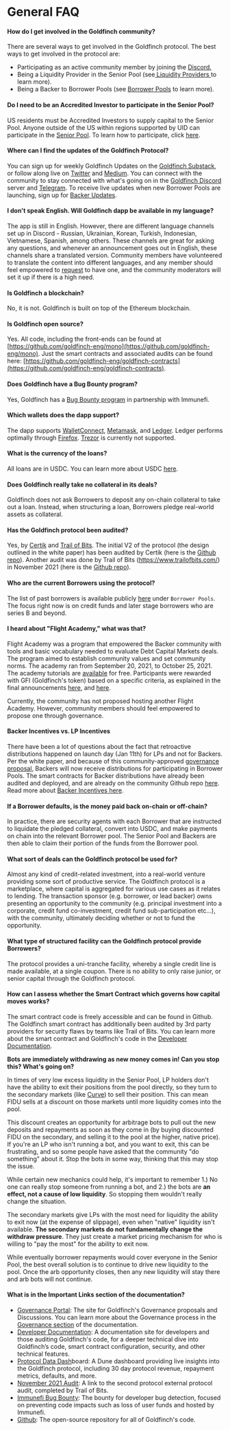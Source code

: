# General FAQ

#### **How do I get involved in the Goldfinch community?**

There are several ways to get involved in the Goldfinch protocol. The best ways to get involved in the protocol are:&#x20;

* Participating as an active community member by joining the [Discord.](https://discord.com/invite/HVeaca3fN8)
* Being a Liquidity Provider in the Senior Pool (see[ Liquidity Providers ](protocol-mechanics/liquidityproviders.md)to learn more).
* Being a Backer to Borrower Pools (see [Borrower Pools](broken-reference) to learn more).

#### **Do I need to be an Accredited Investor to participate in the Senior Pool?**

US residents must be Accredited Investors to supply capital to the Senior Pool. Anyone outside of the US within regions supported by UID can participate in the [Senior Pool](guides/participating-in-the-senior-pool.md). To learn how to participate, click [here](guides/participating-in-the-senior-pool.md).

#### **Where can I find the updates of the Goldfinch Protocol?**

You can sign up for weekly Goldfinch Updates on the [Goldfinch Substack](https://goldfinch.substack.com/), or follow along live on [Twitter](https://twitter.com/goldfinch\_fi) and [Medium](https://medium.com/goldfinch-fi). You can connect with the community to stay connected with what's going on in the [Goldfinch Discord](https://discord.com/invite/HVeaca3fN8) server and [Telegram](https://t.me/goldfinch\_finance). To receive live updates when new Borrower Pools are launching, sign up for [Backer Updates](https://finance.us6.list-manage.com/subscribe?u=474a4e1e3558f9c3cf4d6475d\&id=3424bed28d).&#x20;

#### **I don't speak English. Will Goldfinch dapp be available in my language?**

The app is still in English. However, there are different language channels set up in Discord - Russian, Ukrainian, Korean, Turkish, Indonesian, Vietnamese, Spanish, among others. These channels are great for asking any questions, and whenever an announcement goes out in English, these channels share a translated version. Community members have volunteered to translate the content into different languages, and any member should feel empowered to [request](https://docs.google.com/forms/d/e/1FAIpQLSfMo9JSudo0LTGsNG5uKT6bBPtD5hF0Rod7rVlQIXJ9QHnMSw/viewform) to have one, and the community moderators will set it up if there is a high need.

#### **Is Goldfinch a blockchain?**

No, it is not. Goldfinch is built on top of the Ethereum blockchain.

#### **Is Goldfinch open source?**

Yes. All code, including the front-ends can be found at [https://github.com/goldfinch-eng/mono](https://github.com/goldfinch-eng/mono). Just the smart contracts and associated audits can be found here: [https://github.com/goldfinch-eng/goldfinch-contracts](https://github.com/goldfinch-eng/goldfinch-contracts).

#### Does Goldfinch h**ave a Bug Bounty program?**

Yes, Goldfinch has a [Bug Bounty program](https://immunefi.com/bounty/goldfinch/) in partnership with Immunefi.

#### **Which wallets does the dapp support?**&#x20;

The dapp supports [WalletConnect](https://walletconnect.com/), [Metamask](https://metamask.io/), and [Ledger](https://www.ledger.com/ledger-live/download). Ledger performs optimally through [Firefox](https://www.mozilla.org/en-US/firefox/new/). [Trezor](https://trezor.io/) is currently not supported.

#### What is the currency of the loans?

All loans are in USDC. You can learn more about USDC [here](https://www.circle.com/en/usdc).

#### Does Goldfinch really take no collateral in its deals?

Goldfinch does not ask Borrowers to deposit any on-chain collateral to take out a loan. Instead, when structuring a loan, Borrowers pledge real-world assets as collateral.&#x20;

#### **Has the Goldfinch protocol been audited?**

Yes, by [Certik](https://www.certik.com/) and [Trail of Bits](https://www.trailofbits.com/). The initial V2 of the protocol (the design outlined in the white paper) has been audited by Certik (here is the [Github repo](https://github.com/goldfinch-eng/goldfinch-contracts)). Another audit was done by Trail of Bits (https://www.trailofbits.com/) in November 2021 (here is the [Github repo](https://github.com/goldfinch-eng/goldfinch-contracts)).

#### **Who are the current Borrowers using the protocol?**

The list of past borrowers is available publicly [here](https://app.goldfinch.finance/earn) under `Borrower Pools`. The focus right now is on credit funds and later stage borrowers who are series B and beyond.

#### I heard about "Flight Academy," what was that?

Flight Academy was a program that empowered the Backer community with tools and basic vocabulary needed to evaluate Debt Capital Markets deals. The program aimed to establish community values and set community norms. The academy ran from September 20, 2021, to October 25, 2021. The academy tutorials are [available](https://www.youtube.com/watch?v=4hGungwsEQk\&list=PLJsUPOCzOm\_zJ08Mgc0vLs-1pymgcO2\_-) for free. Participants were rewarded with GFI (Goldfinch's token) based on a specific criteria, as explained in the final announcements [here](https://discord.com/channels/793925570739044362/806257997680345188/921477436024168548), and [here](https://discord.com/channels/793925570739044362/806257997680345188/922571454917247036).&#x20;

Currently, the community has not proposed hosting another Flight Academy. However, community members should feel empowered to propose one through governance.&#x20;

#### **Backer Incentives vs. LP Incentives**

There have been a lot of questions about the fact that retroactive distributions happened on launch day (Jan 11th) for LPs and not for Backers. Per the white paper, and because of this community-approved [governance proposal](https://gov.goldfinch.finance/t/backer-participation-in-staking-rewards/682), Backers will now receive distributions for participating in Borrower Pools. The smart contracts for Backer distributions have already been audited and deployed, and are already on the community Github repo [here](https://github.com/goldfinch-eng/mono/blob/main/packages/protocol/contracts/rewards/BackerRewards.sol). \
Read more about [Backer Incentives here](protocol-mechanics/investor-incentives/backer-incentives.md).

#### If a Borrower defaults, is the money paid back on-chain or off-chain?

In practice, there are security agents with each Borrower that are instructed to liquidate the pledged collateral, convert into USDC, and make payments on chain into the relevant Borrower pool. The Senior Pool and Backers are then able to claim their portion of the funds from the Borrower pool.

#### What sort of deals can the Goldfinch protocol be used for?

Almost any kind of credit-related investment, into a real-world venture providing some sort of productive service. The Goldfinch protocol is a marketplace, where capital is aggregated for various use cases as it relates to lending. The transaction sponsor (e.g. borrower, or lead backer) owns presenting an opportunity to the community (e.g. principal investment into a corporate, credit fund co-investment, credit fund sub-participation etc...), with the community, ultimately deciding whether or not to fund the opportunity.

#### What type of structured facility can the Goldfinch protocol provide **Borrowers**?

The protocol provides a uni-tranche facility, whereby a single credit line is made available, at a single coupon. There is no ability to only raise junior, or senior capital through the Goldfinch protocol.

#### How can I assess whether the Smart Contract which governs how capital moves works?

The smart contract code is freely accessible and can be found in Github. The Goldfinch smart contract has additionally been audited by 3rd party providers for security flaws by teams like Trail of Bits. You can learn more about the smart contract and Goldfinch's code in the [Developer Documentation](https://dev.goldfinch.finance/).&#x20;



**Bots are immediately withdrawing as new money comes in! Can you stop this? What's going on?**

In times of very low excess liquidity in the Senior Pool, LP holders don't have the ability to exit their positions from the pool directly, so they turn to the secondary markets (like [Curve](https://curve.exchange/ethereum/pools/factory-crypto-23/swap/)) to sell their position. This can mean FIDU sells at a discount on those markets until more liquidity comes into the pool. &#x20;

This discount creates an opportunity for arbitrage bots to pull out the new deposits and repayments as soon as they come in (by buying discounted FIDU on the secondary, and selling it to the pool at the higher, native price). If you're an LP who isn't running a bot, and you want to exit, this can be frustrating, and so some people have asked that the community "do something" about it. Stop the bots in some way, thinking that this may stop the issue.&#x20;

While certain new mechanics could help, it's important to remember 1.) No one can really stop someone from running a bot, and 2.) the bots are **an effect, not a cause of low liquidity**. So stopping them wouldn't really change the situation.&#x20;

The secondary markets give LPs with the most need for liquidity the ability to exit now (at the expense of slippage), even when "native" liquidity isn't available. **The secondary markets do not fundamentally change the withdraw pressure**. They just create a market pricing mechanism for who is willing to "pay the most" for the ability to exit now.

While eventually borrower repayments would cover everyone in the Senior Pool, the best overall solution is to continue to drive new liquidity to the pool. Once the arb opportunity closes, then any new liquidity will stay there and arb bots will not continue.

#### What is in the Important Links section of the documentation?

* [Governance Portal](https://gov.goldfinch.finance/): The site for Goldfinch's Governance proposals and Discussions. You can learn more about the Governance process in the [Governance section](governance.md) of the documentation.
* [Developer Documentation](https://dev.goldfinch.finance/): A documentation site for developers and those auditing Goldfinch's code, for a deeper technical dive into Goldfinch’s code, smart contract configuration, security, and other technical features.&#x20;
* [Protocol Data Dash](https://dune.com/goldfinch/goldfinch)board: A Dune dashboard providing live insights into the Goldfinch protocol, including 30 day protocol revenue, repayment metrics, defaults, and more.&#x20;
* [November 2021 Audit](https://github.com/goldfinch-eng/goldfinch-contracts): A link to the second protocol external protocol audit, completed by Trail of Bits.&#x20;
* [Immunefi Bug Bounty](https://immunefi.com/bounty/goldfinch/): The bounty for developer bug detection, focused on preventing code impacts such as loss of user funds and hosted by Immunefi.&#x20;
* [Github](https://github.com/goldfinch-eng): The open-source repository for all of Goldfinch's code.&#x20;

